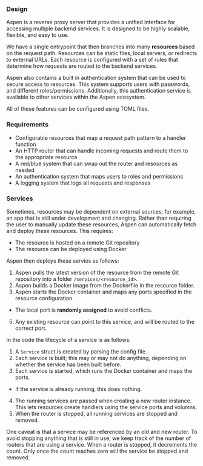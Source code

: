 ### Design

Aspen is a reverse proxy server that provides a unified interface for accessing multiple backend services. It is designed to be highly scalable, flexible, and easy to use.

We have a single entrypoint that then branches into many **resources** based on the request path. Resources can be static files, local servers, or redirects to external URLs. Each resource is configured with a set of rules that determine how requests are routed to the backend services.

Aspen also contains a built in authentication system that can be used to secure access to resources. This system supports users with passwords, and different roles/permissions. Additionally, this authentication service is available to other services within the Aspen ecosystem.

All of these features can be configured using TOML files.

### Requirements
- Configurable resources that map a request path pattern to a handler function
- An HTTP router that can handle incoming requests and route them to the appropriate resource
- A red/blue system that can swap out the router and resources as needed
- An authentication system that maps users to roles and permissions
- A logging system that logs all requests and responses

### Services

Sometimes, resources may be dependent on external sources; for example, an app that is still under development and changing. Rather than requiring the user to manually update these resources, Aspen can automatically fetch and deploy these resources. This requires:
- The resource is hosted on a remote Git repository
- The resource can be deployed using Docker

Aspen then deploys these servies as follows:
1. Aspen pulls the latest version of the resource from the remote Git repository into a folder `/services/<resource_id>`.
2. Aspen builds a Docker image from the Dockerfile in the resource folder.
4. Aspen starts the Docker container and maps any ports specified in the resource configuration.
  - The local port is **randomly assigned** to avoid conflicts.
5. Any existing resource can point to this service, and will be routed to the correct port.

In the code the lifecycle of a service is as follows:
1. A `Service` struct is created by parsing the config file.
2. Each service is built; this may or may not do anything, depending on whether the service has been built before.
3. Each service is started, which runs the Docker container and maps the ports.
  - If the service is already running, this does nothing.
4. The running services are passed when creating a new router instance. This lets resources create handlers using the service ports and volumns.
5. When the router is stopped, all running services are stopped and removed.

One caveat is that a service may be referenced by an old and new router. To avoid stopping anything that is still in use, we keep track of the number of routers that are using a service. When a router is stopped, it decrements the count. Only once the count reaches zero will the service be stopped and removed.
